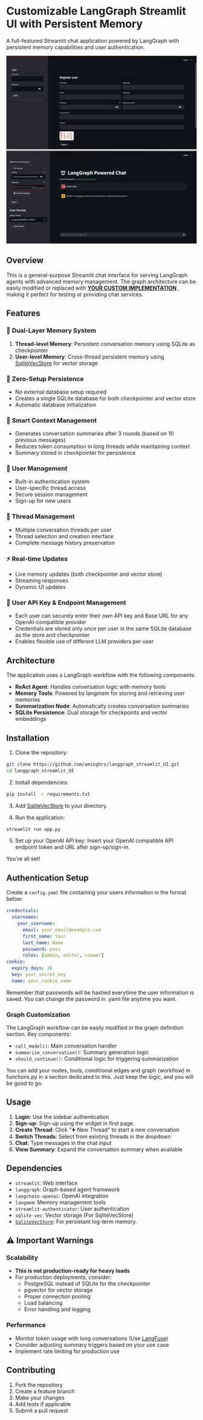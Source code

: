 # Customizable LangGraph Streamlit UI with Persistent Memory

A full-featured Streamlit chat application powered by LangGraph with persistent memory capabilities and user authentication.

![Chat Interface](/img/1.png)
![Chat Interface](/img/2.png)

## Overview

This is a general-purpose Streamlit chat interface for serving LangGraph agents with advanced memory management. The graph architecture can be easily modified or replaced with <ins>**YOUR CUSTOM IMPLEMENTATION**</ins> , making it perfect for testing or providing chat services.

## Features

### 🧠 **Dual-Layer Memory System**
1. **Thread-level Memory**: Persistent conversation memory using SQLite as checkpointer
2. **User-level Memory**: Cross-thread persistent memory using [SqliteVecStore](https://github.com/aminghrz/langmem-sqlite-vec) for vector storage

### 💾 **Zero-Setup Persistence**
- No external database setup required
- Creates a single SQLite database for both checkpointer and vector store
- Automatic database initialization

### 🔄 **Smart Context Management**
- Generates conversation summaries after 3 rounds (based on 10 previous messages)
- Reduces token consumption in long threads while maintaining context
- Summary stored in checkpointer for persistence

### 🔐 **User Management**
- Built-in authentication system
- User-specific thread access
- Secure session management
- Sign-up for new users

### 💬 **Thread Management**
- Multiple conversation threads per user
- Thread selection and creation interface
- Complete message history preservation

### ⚡ **Real-time Updates**
- Live memory updates (both checkpointer and vector store)
- Streaming responses
- Dynamic UI updates

### 🔑 **User API Key & Endpoint Management**
- Each user can securely enter their own API key and Base URL for any OpenAI-compatible provider
- Credentials are stored only once per user in the same SQLite database as the store and checkpointer
- Enables flexible use of different LLM providers per user


## Architecture

The application uses a LangGraph workflow with the following components:

- **ReAct Agent**: Handles conversation logic with memory tools
- **Memory Tools**: Powered by langmem for storing and retrieving user memories
- **Summarization Node**: Automatically creates conversation summaries
- **SQLite Persistence**: Dual storage for checkpoints and vector embeddings

## Installation

1. Clone the repository:
```bash
git clone https://github.com/aminghrz/langgraph_streamlit_UI.git
cd langgraph_streamlit_UI
```

2. Install dependencies:
```bash
pip install -r requirements.txt
```

3. Add [SqliteVecStore](https://github.com/aminghrz/langmem-sqlite-vec) to your directory.

4. Run the application:
```bash
streamlit run app.py
```

5. Set up your OpenAI API key:
Insert your OpenAI compatible API endpoint token and URL after sign-up/sign-in.

You're all set!

## Authentication Setup

Create a `config.yaml` file containing your users information in the format below:
```yaml
credentials:
  usernames:
    your_username:
      email: your_email@example.com
      first_name: Your
      last_name: Name
      password: pass
      roles: [admin, editor, viewer]
cookie:
  expiry_days: 30
  key: your_secret_key
  name: your_cookie_name
```
Remember that passwords will be hashed everytime the user information is saved. You can change the password in .yaml file anytime you want.

### Graph Customization
The LangGraph workflow can be easily modified in the graph definition section. Key components:

- `call_model()`: Main conversation handler
- `summarize_conversation()`: Summary generation logic
- `should_continue()`: Conditional logic for triggering summarization

You can add your nodes, tools, conditional edges and graph (workflow) in functions.py in a section dedicated to this.
Just keep the logic, and you will be good to go.

## Usage

1. **Login**: Use the sidebar authentication
2. **Sign-up**: Sign-up using the widget in first page.
3. **Create Thread**: Click "➕ New Thread" to start a new conversation
4. **Switch Threads**: Select from existing threads in the dropdown
5. **Chat**: Type messages in the chat input
6. **View Summary**: Expand the conversation summary when available

## Dependencies

- `streamlit`: Web interface
- `langgraph`: Graph-based agent framework
- `langchain-openai`: OpenAI integration
- `langmem`: Memory management tools
- `streamlit-authenticator`: User authentication
- `sqlite-vec`: Vector storage (For SqliteVecStore)
- [`SqliteVecStore`](https://github.com/aminghrz/langmem-sqlite-vec): For persistant log-term memory.

## ⚠️ Important Warnings

### Scalability
- **This is not production-ready for heavy loads**
- For production deployments, consider:
  - PostgreSQL instead of SQLite for the checkpointer
  - pgvector for vector storage
  - Proper connection pooling
  - Load balancing
  - Error handling and logging

### Performance
- Monitor token usage with long conversations (Use [LangFuse](https://langfuse.com/))
- Consider adjusting summary triggers based on your use case
- Implement rate limiting for production use

## Contributing

1. Fork the repository
2. Create a feature branch
3. Make your changes
4. Add tests if applicable
5. Submit a pull request
